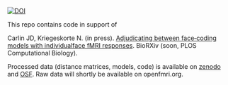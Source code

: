 [![DOI](https://zenodo.org/badge/DOI/10.5281/zenodo.242666.svg)](https://doi.org/10.5281/zenodo.242666)

This repo contains code in support of

Carlin JD, Kriegeskorte N. (in press). [Adjudicating between face‐coding models
with individual­face fMRI responses](https://doi.org/10.1101/029603). BioRXiv
(soon, PLOS Computational Biology).

Processed data (distance matrices, models, code) is available on
[zenodo](http://doi.org/10.5281/zenodo.242666) and
[OSF](http://doi.org/10.17605/OSF.IO/5G9RV). Raw data will shortly be available
on openfmri.org.
